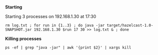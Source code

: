 **Starting**

Starting 3 processes on 192.168.1.30 at 17:30

``rm log.txt ; for run in {1..3} ; do java -jar target/hazelcast-1.0-SNAPSHOT.jar 192.168.1.30 $run 17 30 >> log.txt & ; done``

**Killing processes**

``ps -ef | grep "java -jar" | awk '{print $2}' | xargs kill``